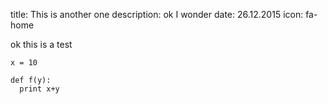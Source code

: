 title: This is another one
description: ok I wonder
date: 26.12.2015
icon: fa-home

ok this is a test

~~~.python
x = 10

def f(y):
  print x+y
~~~
